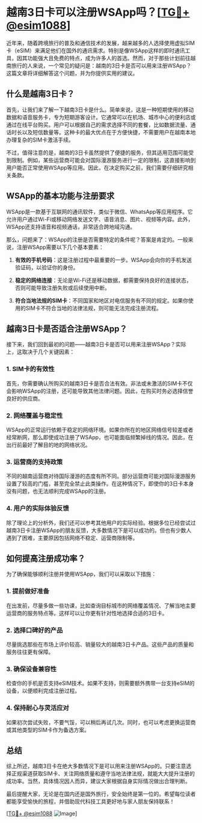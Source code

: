 # 越南3日卡可以注册WSApp吗？[[TG💪+ @esim1088](https://t.me/s/esim1088)]

近年来，随着跨境旅行的普及和通信技术的发展，越来越多的人选择使用虚拟SIM卡（eSIM）来满足他们在国外的通讯需求。特别是像WSApp这样的即时通讯工具，因其功能强大且免费的特点，成为许多人的首选。然而，对于那些计划前往越南旅行的人来说，一个常见的疑问是：越南的3日卡是否可以用来注册WSApp？这篇文章将详细解答这个问题，并为你提供实用的建议。

## 什么是越南3日卡？

首先，让我们来了解一下越南3日卡是什么。简单来说，这是一种短期使用的移动数据和语音服务卡，专为短期游客设计。它通常可以在机场、城市中心的便利店或通过在线平台购买。用户可以根据自己的需求选择不同的套餐，比如数据流量、通话时长以及短信数量等。这种卡的最大优点在于方便快捷，不需要用户在越南本地办理复杂的SIM卡激活手续。

不过，值得注意的是，越南的3日卡虽然提供了便捷的服务，但其适用范围可能受到限制。例如，某些运营商可能会对国际漫游服务进行一定的限制，这直接影响到用户能否正常使用WSApp等应用。因此，在决定购买之前，我们需要仔细研究相关条款。

## WSApp的基本功能与注册要求

WSApp是一款基于互联网的通讯软件，类似于微信、WhatsApp等应用程序。它允许用户通过Wi-Fi或移动网络发送文字、语音消息、图片、视频等内容。此外，WSApp还支持语音和视频通话，非常适合跨地域沟通。

那么，问题来了：WSApp的注册是否需要特定的条件呢？答案是肯定的。一般来说，注册WSApp需要以下几个基本要素：

1. **有效的手机号码**：这是注册过程中最重要的一步。WSApp会向你的手机发送验证码，以验证你的身份。
   
2. **稳定的网络连接**：无论是Wi-Fi还是移动数据，都需要保持良好的连接状态，否则可能导致注册失败或后续使用中断。

3. **符合当地法规的SIM卡**：不同国家和地区对电信服务有不同的规定。如果你使用的SIM卡不符合当地的法律法规，则可能无法完成注册流程。

## 越南3日卡是否适合注册WSApp？

接下来，我们回到最初的问题——越南3日卡是否可以用来注册WSApp？实际上，这取决于几个关键因素：

### 1. SIM卡的有效性

首先，你需要确认所购买的越南3日卡是否合法有效。非法或未激活的SIM卡不仅会影响WSApp的注册，还可能导致其他法律问题。因此，在购买时务必选择信誉良好的供应商。

### 2. 网络覆盖与稳定性

WSApp的正常运行依赖于稳定的网络环境。如果你所在的地区网络信号较差或者经常断网，那么即使成功注册了WSApp，也可能面临频繁掉线的情况。因此，在出行前最好了解目的地的网络状况。

### 3. 运营商的支持政策

不同的越南运营商对待国际漫游的态度有所不同。部分运营商可能对国际漫游服务设置了较高的门槛，甚至完全禁止此类操作。在这种情况下，即使你的3日卡本身没有问题，也无法顺利完成WSApp的注册。

### 4. 用户的实际体验反馈

除了理论上的分析外，我们还可以参考其他用户的实际经验。根据多位已经尝试过越南3日卡注册WSApp的朋友反馈，大多数情况下是可以成功的。但也有少数人遇到了困难，主要原因包括网络不稳定、运营商限制等。

## 如何提高注册成功率？

为了确保能够顺利注册并使用WSApp，我们可以采取以下措施：

### 1. 提前做好准备

在出发前，尽量多做一些功课，比如查询目标城市的网络覆盖情况、了解当地主要运营商的服务特点等。这样可以让你更有针对性地选择合适的3日卡。

### 2. 选择口碑好的产品

尽量挑选那些在市场上评价较高、销量较大的越南3日卡产品。这些产品的质量和服务往往更有保障。

### 3. 确保设备兼容性

检查你的手机是否支持eSIM技术。如果不支持，则需要额外携带一台支持eSIM的设备，以便顺利完成注册过程。

### 4. 保持耐心与灵活应对

如果初次尝试失败，不要气馁，可以稍后再试几次。同时，也可以考虑更换运营商或其他类型的SIM卡作为备选方案。

## 总结

综上所述，越南3日卡在绝大多数情况下是可以用来注册WSApp的。只要注意选择正规渠道获取SIM卡、关注网络质量和遵守当地法律法规，就能大大提升注册的成功率。当然，具体情况因人而异，建议大家根据自身实际情况做出合理判断。

最后提醒大家，无论是在国内还是国外旅行，安全始终是第一位的。希望每位读者都能享受愉快的旅程，并借助现代科技工具更好地与家人朋友保持联系！

[[TG💪+ @esim1088](https://t.me/s/esim1088) ![Image](https://i.postimg.cc/4NQfJmqS/Snipaste-2025-05-13-00-14-12.png)]